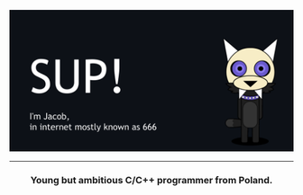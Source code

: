 ![image](https://github.com/I6-6-6I/I6-6-6I/blob/main/Mascot-Waveing-Banner.gif)
- - -
<center><h3>Young but ambitious C/C++ programmer from Poland.</h3></center>
